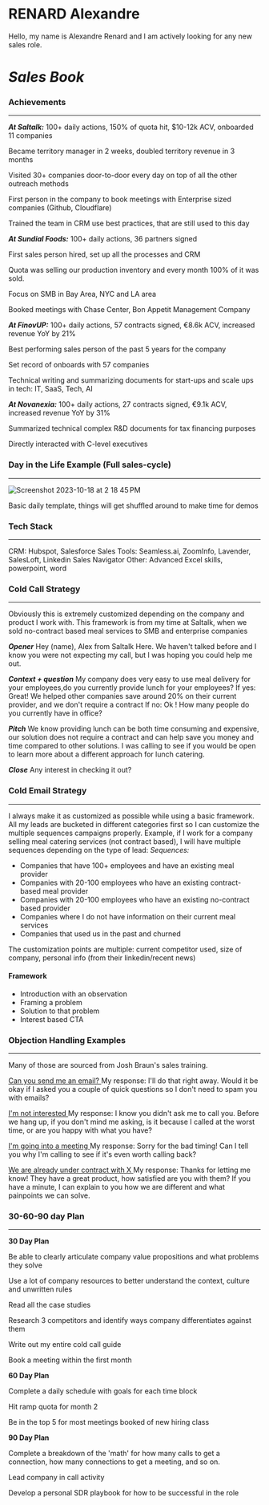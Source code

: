 # RENARD Alexandre

Hello, my name is Alexandre Renard and I am actively looking for any new sales role.

# _Sales Book_

### Achievements
_____
***At Saltalk:***
100+ daily actions, 150% of quota hit, $10-12k ACV, onboarded 11 companies

Became territory manager in 2 weeks, doubled territory revenue in 3 months

Visited 30+ companies door-to-door every day on top of all the other outreach methods

First person in the company to book meetings with Enterprise sized companies (Github, Cloudflare)

Trained the team in CRM use best practices, that are still used to this day

***At Sundial Foods:***
100+ daily actions, 36 partners signed

First sales person hired, set up all the processes and CRM

Quota was selling our production inventory and every month 100% of it was sold.

Focus on SMB in Bay Area, NYC and LA area

Booked meetings with Chase Center, Bon Appetit Management Company

***At FinovUP:***
100+ daily actions, 57 contracts signed, €8.6k ACV, increased revenue YoY by 21%

Best performing sales person of the past 5 years for the company

Set record of onboards with 57 companies

Technical writing and summarizing documents for start-ups and scale ups in tech: IT, SaaS, Tech, AI

***At Novanexia:***
100+ daily actions, 27 contracts signed, €9.1k ACV, increased revenue YoY by 31%

Summarized technical complex R&D documents for tax financing purposes

Directly interacted with C-level executives

### Day in the Life Example (Full sales-cycle)
_____
![Screenshot 2023-10-18 at 2 18 45 PM](https://github.com/AlexandreRenard/alexandrerenard.github.io/assets/126611069/421c600f-3714-4020-bf4d-7fb60fe96d60)

Basic daily template, things will get shuffled around to make time for demos

### Tech Stack
_____
CRM: Hubspot, Salesforce
Sales Tools: Seamless.ai, ZoomInfo, Lavender, SalesLoft, Linkedin Sales Navigator
Other: Advanced Excel skills, powerpoint, word

### Cold Call Strategy
_____
Obviously this is extremely customized depending on the company and product I work with.
This framework is from my time at Saltalk, when we sold no-contract based meal services to SMB and enterprise companies

***Opener***
Hey (name), Alex from Saltalk Here. We haven't talked before and I know you were not expecting my call, but I was hoping you could help me out.

***Context + question***
My company does very easy to use meal delivery for your employees,do you currently provide lunch for your employees?
If yes: Great! We helped other companies save around 20% on their current provider, and we don't require a contract
If no: Ok ! How many people do you currently have in office?

***Pitch***
We know providing lunch can be both time consuming and expensive, our solution does not require a contract and can help save you money and time compared to other solutions.
I was calling to see if you would be open to learn more about a different approach for lunch catering.

***Close***
Any interest in checking it out?

### Cold Email Strategy
_____
I always make it as customized as possible while using a basic framework.
All my leads are bucketed in different categories first so I can customize the multiple sequences campaigns properly.
Example, if I work for a company selling meal catering services (not contract based), I will have multiple sequences depending on the type of lead:
*Sequences:*
- Companies that have 100+ employees and have an existing meal provider
- Companies with 20-100 employees who have an existing contract-based meal provider
- Companies with 20-100 employees who have an existing no-contract based provider
- Companies where I do not have information on their current meal services
- Companies that used us in the past and churned

The customization points are multiple: current competitor used, size of company, personal info (from their linkedin/recent news)

#### Framework

- Introduction with an observation
- Framing a problem
- Solution to that problem
- Interest based CTA
  
### Objection Handling Examples
_____
Many of those are sourced from Josh Braun's sales training.

<ins>Can you send me an email?  </ins>
My response: I'll do that right away. Would it be okay if I asked you a couple of quick questions so I don't need to spam you with emails?

<ins>I'm not interested </ins>
My response: I know you didn't ask me to call you. Before we hang up, if you don't mind me asking, is it because I called at the worst  time, or are you happy with what you have?

<ins>I'm going into a meeting </ins>
My response: Sorry for the bad timing! Can I tell you why I'm calling to see if it's even worth calling back?

<ins>We are already under contract with X </ins>
My response: Thanks for letting me know! They have a great product, how satisfied are you with them? If you have a minute, I can explain to you how we are different and what painpoints we can solve.

### 30-60-90 day Plan
_____
**30 Day Plan**

Be able to clearly articulate company value propositions and what problems they solve

Use a lot of company resources to better understand the context, culture and unwritten rules

Read all the case studies

Research 3 competitors and identify ways company differentiates against them

Write out my entire cold call guide

Book a meeting within the first month

**60 Day Plan**

Complete a daily schedule with goals for each time block

Hit ramp quota for month 2

Be in the top 5 for most meetings booked of new hiring class

**90 Day Plan**

Complete a breakdown of the 'math' for how many calls to get a connection, how many connections to get a meeting, and so on.

Lead company in call activity

Develop a personal SDR playbook for how to be successful in the role
